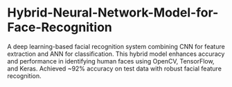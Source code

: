 # Hybrid-Neural-Network-Model-for-Face-Recognition
A deep learning-based facial recognition system combining CNN for feature extraction and ANN for classification. This hybrid model enhances accuracy and performance in identifying human faces using OpenCV, TensorFlow, and Keras. Achieved ~92% accuracy on test data with robust facial feature recognition.
